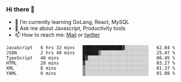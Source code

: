 ### Hi there 👋

- 🌱 I’m currently learning GoLang, React, MySQL
- 💬 Ask me about Javascript, Productivity tools 
- 📫 How to reach me: [Mail](mailto:kvaishak47@gmail.com) or [twitter](https://twitter.com/kvaish4k)



<!--START_SECTION:waka-->

```text
JavaScript   6 hrs 32 mins   ███████████████▓░░░░░░░░░   62.04 %
JSON         2 hrs 40 mins   ██████▒░░░░░░░░░░░░░░░░░░   25.47 %
TypeScript   40 mins         █▓░░░░░░░░░░░░░░░░░░░░░░░   06.45 %
HTML         20 mins         ▓░░░░░░░░░░░░░░░░░░░░░░░░   03.27 %
XML          8 mins          ▒░░░░░░░░░░░░░░░░░░░░░░░░   01.37 %
YAML         6 mins          ▒░░░░░░░░░░░░░░░░░░░░░░░░   01.08 %
```

<!--END_SECTION:waka-->
